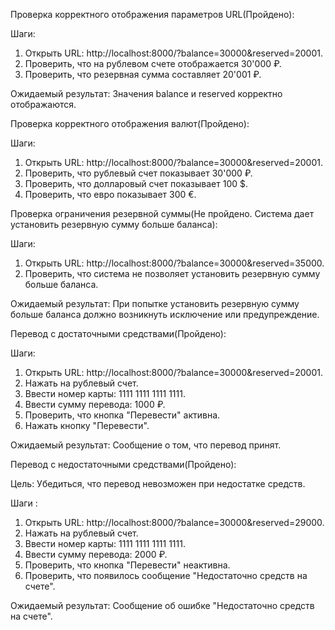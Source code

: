 ﻿Проверка корректного отображения параметров URL(Пройдено):

Шаги:

1) Открыть URL: http://localhost:8000/?balance=30000&reserved=20001.
2) Проверить, что на рублевом счете отображается 30'000 ₽.
3) Проверить, что резервная сумма составляет 20'001 ₽.

Ожидаемый результат: Значения balance и reserved корректно отображаются.


Проверка корректного отображения валют(Пройдено):

Шаги:

1) Открыть URL: http://localhost:8000/?balance=30000&reserved=20001.
2) Проверить, что рублевый счет показывает 30'000 ₽.
3) Проверить, что долларовый счет показывает 100 $.
4) Проверить, что евро показывает 300 €.



Проверка ограничения резервной суммы(Не пройдено. Система дает установить резервную сумму больше баланса):

Шаги:

1) Открыть URL: http://localhost:8000/?balance=30000&reserved=35000.
2) Проверить, что система не позволяет установить резервную сумму больше баланса.

Ожидаемый результат: При попытке установить резервную сумму больше баланса должно возникнуть исключение или предупреждение.



Перевод с достаточными средствами(Пройдено):

Шаги:

1) Открыть URL: http://localhost:8000/?balance=30000&reserved=20001.
2) Нажать на рублевый счет.
3) Ввести номер карты: 1111 1111 1111 1111.
4) Ввести сумму перевода: 1000 ₽.
5) Проверить, что кнопка "Перевести" активна.
6) Нажать кнопку "Перевести".

Ожидаемый результат: Сообщение о том, что перевод принят.



Перевод с недостаточными средствами(Пройдено):

Цель: Убедиться, что перевод невозможен при недостатке средств.

Шаги :

1) Открыть URL: http://localhost:8000/?balance=30000&reserved=29000.
2) Нажать на рублевый счет.
3) Ввести номер карты: 1111 1111 1111 1111.
4) Ввести сумму перевода: 2000 ₽.
5) Проверить, что кнопка "Перевести" неактивна.
6) Проверить, что появилось сообщение "Недостаточно средств на счете".

Ожидаемый результат: Сообщение об ошибке "Недостаточно средств на счете".
